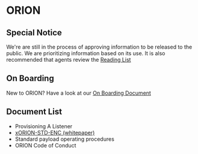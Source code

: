 # ORION
## Special Notice

We're are still in the process of approving information to be released to the public. We are prioritizing information based on its use. It is also recommended that agents review the [Reading List](docs/reading_list)

## On Boarding

New to ORION? Have a look at our [On Boarding Document](doc/on_boarding)

## Document List

- Provisioning A Listener
- [xORION-STD-ENC (whitepaper)](whitepapers/xORION-STD-ENC)
- Standard payload operating procedures
- ORION Code of Conduct
